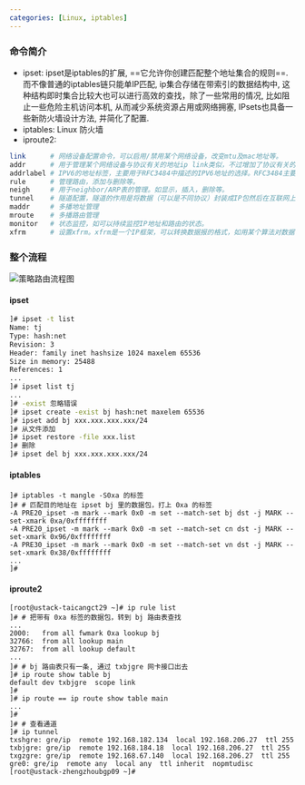 ```yaml
---
categories: [Linux, iptables]
---
```


### 命令简介
- ipset: ipset是iptables的扩展, ==它允许你创建匹配整个地址集合的规则==. 而不像普通的iptables链只能单IP匹配, ip集合存储在带索引的数据结构中, 这种结构即时集合比较大也可以进行高效的查找，除了一些常用的情况, 比如阻止一些危险主机访问本机, 从而减少系统资源占用或网络拥塞, IPsets也具备一些新防火墙设计方法, 并简化了配置.
- iptables: Linux 防火墙
- iproute2: 

```bash
link      # 网络设备配置命令，可以启用/禁用某个网络设备，改变mtu及mac地址等。
addr      # 用于管理某个网络设备与协议有关的地址ip link类似，不过增加了协议有关的管理（比如增加ip地址）
addrlabel # IPV6的地址标签，主要用于RFC3484中描述的IPV6地址的选择。RFC3484主要介绍了两个算法，用于IPV6地址的选择策略。
rule      # 管理路由，添加与删除等。
neigh     # 用于neighbor/ARP表的管理。如显示，插入，删除等。
tunnel    # 隧道配置，隧道的作用是将数据（可以是不同协议）封装成IP包然后在互联网上将包发出。
maddr     # 多播地址管理
mroute    # 多播路由管理
monitor   # 状态监控，如可以持续监控IP地址和路由的状态。
xfrm      # 设置xfrm。xfrm是一个IP框架，可以转换数据报的格式，如用某个算法对数据包进行加密。
```

### 整个流程
![策略路由流程图](https://s2.ax1x.com/2019/09/03/nkWWRS.png)

#### ipset
```bash
]# ipset -t list
Name: tj
Type: hash:net
Revision: 3
Header: family inet hashsize 1024 maxelem 65536
Size in memory: 25488
References: 1
...
]# ipset list tj
...
]# -exist 忽略错误  
]# ipset create -exist bj hash:net maxelem 65536
]# ipset add bj xxx.xxx.xxx.xxx/24
]# 从文件添加
]# ipset restore -file xxx.list
]# 删除
]# ipset del bj xxx.xxx.xxx.xxx/24
```

#### iptables
```shell
]# iptables -t mangle -S0xa 的标签
]# # 匹配目的地址在 ipset bj 里的数据包，打上 0xa 的标签
-A PRE20_ipset -m mark --mark 0x0 -m set --match-set bj dst -j MARK --set-xmark 0xa/0xffffffff
-A PRE20_ipset -m mark --mark 0x0 -m set --match-set cn dst -j MARK --set-xmark 0x96/0xffffffff
-A PRE30_ipset -m mark --mark 0x0 -m set --match-set vn dst -j MARK --set-xmark 0x38/0xffffffff
...
]# 
```

#### iproute2
```shell
[root@ustack-taicangct29 ~]# ip rule list
]# # 把带有 0xa 标签的数据包，转到 bj 路由表查找
...
2000:   from all fwmark 0xa lookup bj 
32766:  from all lookup main 
32767:  from all lookup default 
...
]# # bj 路由表只有一条, 通过 txbjgre 网卡接口出去
]# ip route show table bj
default dev txbjgre  scope link 
]# 
]# ip route == ip route show table main
...
]# 
]# # 查看通道
]# ip tunnel
txshgre: gre/ip  remote 192.168.182.134  local 192.168.206.27  ttl 255 
txbjgre: gre/ip  remote 192.168.184.18  local 192.168.206.27  ttl 255 
txgzgre: gre/ip  remote 192.168.67.140  local 192.168.206.27  ttl 255 
gre0: gre/ip  remote any  local any  ttl inherit  nopmtudisc
[root@ustack-zhengzhoubgp09 ~]# 
```